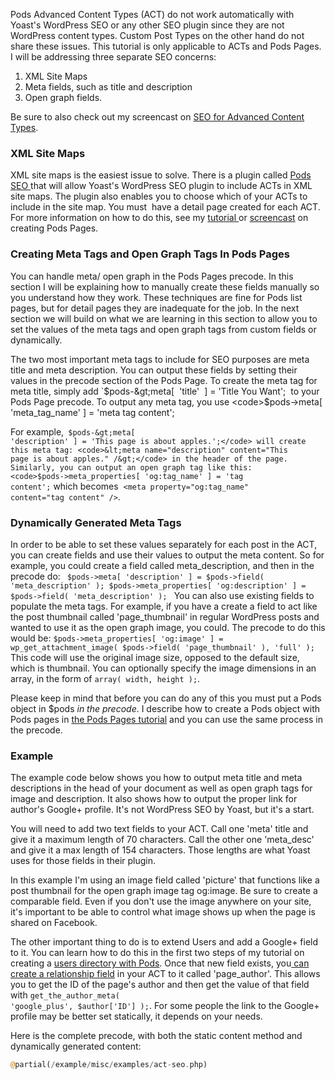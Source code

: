 <script>
{
    "title": "SEO For Pods Advanced Content Types",
    "excerpt": "Pods Advanced Content Types (ACT) do not work automatically with Yoast's WordPress SEO or any other SEO plugin since they are not WordPress content types. Custom Post Types on the other hand do not share these issues. In this tutorial you will learn search engine optimization for Pods Advanced Content Types, including how to add your ACT to an XML Site Map and generateMeta tags--such as title and description--and Open Graph tags using Pods Pages precode.",
    "author": "josh412",
    "termSlugs": {
        "tutorial_type": [
            "advanced","using-pods-pages"
        ]
    },
    "customFields: [
        {"key":"_yoast_wpseo_title", "value": "Partial Page Caching and Smart Template Parts - Pods Framework"},
        {"key":"_yoast_wpseo_metadesc", "value": "Search Engine Optimization (SEO) for Pods Advanced Content Types. Covering: XML Site Maps, Meta tags--such as title and description--and Open Graph tags."}
        ]
}
</script>

Pods Advanced Content Types (ACT) do not work automatically with Yoast's WordPress SEO or any other SEO plugin since they are not WordPress content types. Custom Post Types on the other hand do not share these issues. This tutorial is only applicable to ACTs and Pods Pages. I will be addressing three separate SEO concerns:
<ol>
	<li>XML Site Maps</li>
	<li>Meta fields, such as title and description</li>
	<li>Open graph fields.</li>
</ol>
Be sure to also check out my screencast on <a href="http://pods.io/?p=179974" target="_blank">SEO for Advanced Content Types</a>.
<h3>XML Site Maps</h3>
XML site maps is the easiest issue to solve. There is a plugin called <a href="http://wordpress.org/plugins/pods-seo/">Pods SEO </a>that will allow Yoast's WordPress SEO plugin to include ACTs in XML site maps. The plugin also enables you to choose which of your ACTs to include in the site map. You must  have a detail page created for each ACT. For more information on how to do this, see my <a title="Using Pods Pages With Advanced Content Types" href="http://pods.io/?p=179774" target="_blank">tutorial </a>or <a href="http://pods.io/?p=179973">screencast</a> on creating Pods Pages.
<h3>Creating Meta Tags and Open Graph Tags In Pods Pages</h3>
You can handle meta/ open graph in the Pods Pages precode. In this section I will be explaining how to manually create these fields manually so you understand how they work. These techniques are fine for Pods list pages, but for detail pages they are inadequate for the job. In the next section we will build on what we are learning in this section to allow you to set the values of the meta tags and open graph tags from custom fields or dynamically.

The two most important meta tags to include for SEO purposes are meta title and meta description. You can output these fields by setting their values in the precode section of the Pods Page. To create the meta tag for meta title, simply add `$pods-&gt;meta[  'title'  ] = 'Title You Want';  to your Pods Page precode. To output any meta tag, you use <code>$pods-&gt;meta[ 'meta_tag_name' ] = 'meta tag content';</code>

For example,<code> $pods-&gt;meta[ 'description' ] = 'This page is about apples.';</code> will create this meta tag: <code>&lt;meta name="description" content="This page is about apples." /&gt;</code> in the header of the page. Similarly, you can output an open graph tag like this: <code>$pods-&gt;meta_properties[ 'og:tag_name' ] = 'tag content';</code> which becomes  <code>&lt;meta property="og:tag_name" content="tag content" /&gt;</code>.
<h3>Dynamically Generated Meta Tags</h3>
In order to be able to set these values separately for each post in the ACT, you can create fields and use their values to output the meta content. So for example, you could create a field called meta_description, and then in the precode do: <code> $pods-&gt;meta[ 'description' ] = $pods-&gt;field( 'meta_description' ); $pods-&gt;meta_properties[ 'og:description' ] = $pods-&gt;field( 'meta_description' ); </code> You can also use existing fields to populate the meta tags. For example, if you have a create a field to act like the post thumbnail called 'page_thumbnail' in regular WordPress posts and wanted to use it as the open graph image, you could. The precode to do this would be: <code>$pods-&gt;meta_properties[ 'og:image' ] = wp_get_attachment_image( $pods-&gt;field( 'page_thumbnail' ), 'full' );</code> This code will use the original image size, opposed to the default size, which is thumbnail. You can optionally specify the image dimensions in an array, in the form of <code>array( width, height );</code>.

Please keep in mind that before you can do any of this you must put a Pods object in $pods <em>in the precode</em>. I describe how to create a Pods object with Pods pages in <a title="Using Pods Pages With Advanced Content Types" href="http://pods.io/?p=179774" target="_blank">the Pods Pages tutorial</a> and you can use the same process in the precode.
<h3>Example</h3>
The example code below shows you how to output meta title and meta descriptions in the head of your document as well as open graph tags for image and description. It also shows how to output the proper link for author's Google+ profile. It's not WordPress SEO by Yoast, but it's a start.

You will need to add two text fields to your ACT. Call one 'meta' title and give it a maximum length of 70 characters. Call the other one 'meta_desc' and give it a max length of 154 characters. Those lengths are what Yoast uses for those fields in their plugin.

In this example I'm using an image field called 'picture' that functions like a post thumbnail for the open graph image tag og:image. Be sure to create a comparable field. Even if you don't use the image anywhere on your site, it's important to be able to control what image shows up when the page is shared on Facebook.

The other important thing to do is to extend Users and add a Google+ field to it. You can learn how to do this in the first two steps of my tutorial on creating a <a title="Creating A Users Directory With Pods" href="http://pods.io/tutorials/using-pods-create-user-directory/" target="_blank">users directory with Pods</a>. Once that new field exists, you<a href="http://pods.io/docs/learn/field-types/relationship/" target="_blank"> can create a relationship field</a> in your ACT to it called 'page_author'. This allows you to get the ID of the page's author and then get the value of that field with <code>get_the_author_meta( 'google_plus', $author['ID'] );</code>. For some people the link to the Google+ profile may be better set statically, it depends on your needs.

Here is the complete precode, with both the static content method and dynamically generated content:

```php
@partial(/example/misc/examples/act-seo.php)
```
